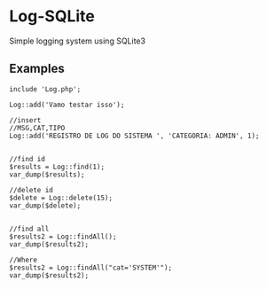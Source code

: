 # Log-SQLite
Simple logging system using SQLite3

## Examples

```
include 'Log.php';

Log::add('Vamo testar isso');

//insert
//MSG,CAT,TIPO
Log::add('REGISTRO DE LOG DO SISTEMA ', 'CATEGORIA: ADMIN', 1);


//find id
$results = Log::find(1);
var_dump($results);

//delete id
$delete = Log::delete(15);
var_dump($delete);


//find all
$results2 = Log::findAll();
var_dump($results2);

//Where
$results2 = Log::findAll("cat='SYSTEM'");
var_dump($results2);
```


